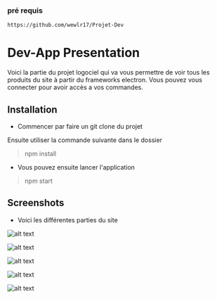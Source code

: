 ### pré requis

`https://github.com/wewlr17/Projet-Dev`

# Dev-App Presentation 

Voici la partie du projet logociel qui va vous permettre de voir tous les produits du site à partir du frameworks electron.
Vous pouvez vous connecter pour avoir accès a vos commandes.

## Installation

* Commencer par faire un git clone du projet

Ensuite utiliser la commande suivante dans le dossier 

> npm install

* Vous pouvez ensuite lancer l'application

> npm start


## Screenshots

* Voici les différentes parties du site

![alt text](https://github.com/ "Logo Title Text 1")

![alt text](https://github.com/ "Logo Title Text 1")

![alt text](https://github.com/ "Logo Title Text 1")

![alt text](https://github.com/ "Logo Title Text 1")

![alt text](https://github.com/ "Logo Title Text 1")


